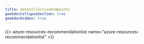 ```yaml
---
title: dataCollectionEndpoints
geekdocCollapseSection: true
geekdocHidden: true
---
```


{{< azure-resources-recommendationlist name="azure-resources-recommendationlist" >}}
